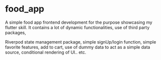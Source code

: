 # food_app
A simple food app frontend development for the purpose showcasing my flutter skill. It contains a lot of dynamic functionalities, use of third party packages, 

Riverpod state management package, simple signUp/login function,
simple favorite features, 
add to cart, 
use of dummy data to act as a simple data source, 
conditional rendering of UI..  etc.
